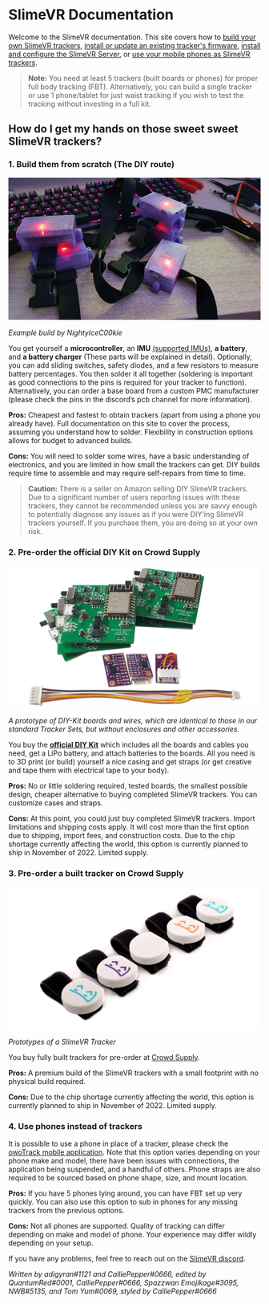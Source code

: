 # SlimeVR Documentation

Welcome to the SlimeVR documentation. This site covers how to [build your own SlimeVR trackers](diy/index.html), [install or update an existing tracker's firmware](firmware/index.html), [install and configure the SlimeVR Server](server/index.html), or [use your mobile phones as SlimeVR trackers](tools/owoTrack.md).

> **Note:** You need at least 5 trackers (built boards or phones) for proper full body tracking (FBT). Alternatively, you can build a single tracker or use 1 phone/tablet for just waist tracking if you wish to test the tracking without investing in a full kit.

## How do I get my hands on those sweet sweet SlimeVR trackers?



### 1. Build them from scratch (The DIY route)

![Example DIY build](assets/img/exampleBuild.jpg)

*Example build by NightyIceC00kie*

You get yourself a **microcontroller**, an **IMU** [(supported IMUs)](https://github.com/SlimeVR/SlimeVR-Tracker-ESP/blob/main/README.md), **a battery**, and **a battery charger** (These parts will be explained in detail). Optionally, you can add sliding switches, safety diodes, and a few resistors to measure battery percentages. You then solder it all together (soldering is important as good connections to the pins is required for your tracker to function). Alternatively, you can order a base board from a custom PMC manufacturer (please check the pins in the discord’s pcb channel for more information).

**Pros:** Cheapest and fastest to obtain trackers (apart from using a phone you already have). Full documentation on this site to cover the process, assuming you understand how to solder. Flexibility in construction options allows for budget to advanced builds.

**Cons:** You will need to solder some wires, have a basic understanding of electronics, and you are limited in how small the trackers can get. DIY builds require time to assemble and may require self-repairs from time to time.

> **Caution:** There is a seller on Amazon selling DIY SlimeVR trackers. Due to a significant number of users reporting issues with these trackers, they cannot be recommended unless you are savvy enough to potentially diagnose any issues as if you were DIY'ing SlimeVR trackers yourself. If you purchase them, you are doing so at your own risk.

### 2. Pre-order the official DIY Kit on Crowd Supply

![DIY kit](assets/img/diyKit.jpg)

*A prototype of DIY-Kit boards and wires, which are identical to those in our standard Tracker Sets, but without enclosures and other accessories.*

You buy the [**official DIY Kit**](https://www.crowdsupply.com/slimevr/slimevr-full-body-tracker) which includes all the boards and cables you need, get a LiPo battery, and attach batteries to the boards. All you need is to 3D print (or build) yourself a nice casing and get straps (or get creative and tape them with electrical tape to your body).

**Pros:** No or little soldering required, tested boards, the smallest possible design, cheaper alternative to buying completed SlimeVR trackers. You can customize cases and straps.

**Cons:** At this point, you could just buy completed SlimeVR trackers. Import limitations and shipping costs apply. It will cost more than the first option due to shipping, import fees, and construction costs. Due to the chip shortage currently affecting the world, this option is currently planned to ship in November of 2022. Limited supply.

### 3. Pre-order a built tracker on Crowd Supply

![Prebuilt tracker](assets/img/slimeVRProduction.jpg)

*Prototypes of a SlimeVR Tracker*

You buy fully built trackers for pre-order at [Crowd Supply](https://www.crowdsupply.com/slimevr/slimevr-full-body-tracker).

**Pros:** A premium build of the SlimeVR trackers with a small footprint with no physical build required.

**Cons:** Due to the chip shortage currently affecting the world, this option is currently planned to ship in November of 2022. Limited supply.

### 4. Use phones instead of trackers

It is possible to use a phone in place of a tracker, please check the  [owoTrack mobile application](tools/owoTrack.md). Note that this option varies depending on your phone make and model, there have been issues with connections, the application being suspended, and a handful of others. Phone straps are also required to be sourced based on phone shape, size, and mount location.

**Pros:** If you have 5 phones lying around, you can have FBT set up very quickly. You can also use this option to sub in phones for any missing trackers from the previous options.

**Cons:** Not all phones are supported. Quality of tracking can differ depending on make and model of phone. Your experience may differ wildly depending on your setup.

If you have any problems, feel free to reach out on the [SlimeVR discord](https://discord.gg/SlimeVR).

*Written by adigyran#1121 and CalliePepper#0666, edited by QuantumRed#0001, CalliePepper#0666, Spazzwan Emojikage#3095, NWB#5135, and Tom Yum#0069, styled by CalliePepper#0666*
